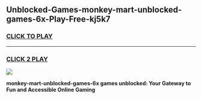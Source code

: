 
## Unblocked-Games-monkey-mart-unblocked-games-6x-Play-Free-kj5k7
<h3>
<a href="https://premium76.site?title=monkey-mart-unblocked-games-6x&ref=15A">CLICK TO PLAY</a></h3>
<hr>

<h3>
<a href="https://premium76.site?title=monkey-mart-unblocked-games-6x&ref=15A">CLICK 2 PLAY</a>
  
</h3>

<a href="https://premium76.site?title=monkey-mart-unblocked-games-6x&ref=15A"><img src="https://clearcache.store/games.png"></a>


**monkey-mart-unblocked-games-6x games unblocked: Your Gateway to Fun and Accessible Online Gaming**
